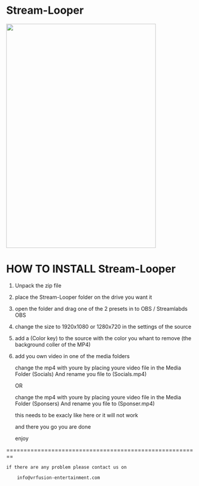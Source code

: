 # Stream-Looper

 <img src="img/StreamLooper2.png" height="600" width="400">
 
# HOW TO INSTALL Stream-Looper

1. Unpack the zip file
2. place the Stream-Looper folder on the drive you want it 
2. open the folder and drag one of the 2 presets in to OBS / Streamlabds OBS 
3. change the size to 1920x1080 or 1280x720 in the settings of the source
4. add a (Color key) to the source with the color you whant to remove (the background coller of the MP4)
5. add you own video in one of the media folders 

    change the mp4 with youre by placing youre video file in the Media Folder (Socials)
    And rename you file to (Socials.mp4)

    OR

    change the mp4 with youre by placing youre video file in the Media Folder (Sponsers)
    And rename you file to (Sponser.mp4)

    this needs to be exacly like here or it will not work

    and there you go you are done 

    enjoy 
    
 ========================================================
 


    if there are any problem please contact us on 

        info@vrfusion-entertainment.com
